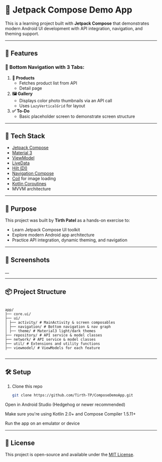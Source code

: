 # 🧪 Jetpack Compose Demo App

This is a learning project built with **Jetpack Compose** that demonstrates modern Android UI development with API integration, navigation, and theming support.

---

## 📱 Features

### 🚀 Bottom Navigation with 3 Tabs:
1. **🛒 Products**
   - Fetches product list from API
   - Detail page
2. **🖼 Gallery**
   - Displays color photo thumbnails via an API call
   - Uses `LazyVerticalGrid` for layout
3. **✅ To-Do**
   - Basic placeholder screen to demonstrate screen structure

---

## 🧱 Tech Stack

- [Jetpack Compose](https://developer.android.com/jetpack/compose)
- [Material 3](https://developer.android.com/jetpack/compose/designsystems/material3)
- [ViewModel](https://developer.android.com/topic/libraries/architecture/viewmodel)
- [LiveData](https://developer.android.com/topic/libraries/architecture/livedata)
- [Hilt (DI)](https://developer.android.com/training/dependency-injection/hilt-android)
- [Navigation Compose](https://developer.android.com/jetpack/compose/navigation)
- [Coil](https://coil-kt.github.io/coil/) for image loading
- [Kotlin Coroutines](https://kotlinlang.org/docs/coroutines-overview.html)
- MVVM architecture

---

## 🎯 Purpose

This project was built by **Tirth Patel** as a hands-on exercise to:
- Learn Jetpack Compose UI toolkit
- Explore modern Android app architecture
- Practice API integration, dynamic theming, and navigation

---

## 📸 Screenshots

__

---

## 📦 Project Structure

```

app/
├── core.ui/
├── ui/
│ ├── activity/ # MainActivity & screen composables
│ ├── navigation/ # Bottom navigation & nav graph
│ ├── theme/ # Material3 light/dark themes
├── repository/ # API service & model classes
├── network/ # API service & model classes
├── util/ # Extensions and utility functions
├── viewmodel/ # ViewModels for each feature


````

---

## 🛠 Setup

1. Clone this repo  
   ```bash
   git clone https://github.com/Tirth-TP/ComposeDemoApp.git
Open in Android Studio (Hedgehog or newer recommended)

Make sure you're using Kotlin 2.0+ and Compose Compiler 1.5.11+

Run the app on an emulator or device

---

## 📄 License
This project is open-source and available under the [MIT License](./LICENSE).

